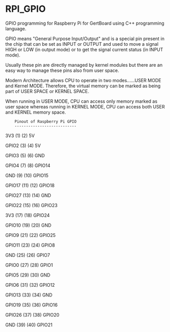 # RPI_GPIO

GPIO programming for Raspberry Pi for GertBoard using C++ programming language.

GPIO means "General Purpose Input/Output" and is a special pin present in 
the chip that can be set as INPUT or OUTPUT and used to move a signal 
HIGH or LOW (in output mode) or to get the signal current status (in INPUT mode).

Usually these pin are directly managed by kernel modules but there are 
an easy way to manage these pins also from user space. 

Modern Architecture allows CPU to operate in two modes......USER MODE and 
Kernel MODE. Therefore, the virtual memory can be marked as being part 
of USER SPACE or KERNEL SPACE. 

When running in USER MODE, CPU can access only memory marked as user space 
whereas running in KERNEL MODE, CPU can access both USER and KERNEL memory space.

        Pinout of Raspberry Pi GPIO
        ---------------------------
3V3           (1)         (2)  5V  

GPIO2      (3)         (4)  5V    

GPIO3      (5)         (6)  GND   

GPIO4      (7)         (8)  GPIO14

GND         (9)         (10) GPIO15

GPIO17    (11)       (12) GPIO18

GPIO27    (13)       (14) GND   

GPIO22    (15)       (16) GPIO23

3V3           (17)       (18) GPIO24

GPIO10    (19)       (20) GND   

GPIO9      (21)       (22) GPIO25

GPIO11    (23)       (24) GPIO8 

GND         (25)       (26) GPIO7 

GPIO0      (27)       (28) GPIO1 

GPIO5      (29)       (30) GND   

GPIO6      (31)       (32) GPIO12

GPIO13    (33)       (34) GND   

GPIO19    (35)       (36) GPIO16

GPIO26    (37)       (38) GPIO20

GND         (39)       (40) GPIO21
